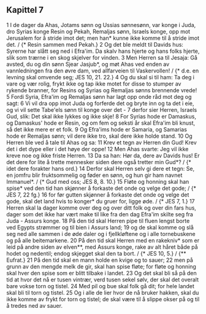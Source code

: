 ## Kapittel 7

1 I de dager da Ahas, Jotams sønn og Ussias sønnesønn, var konge i Juda, dro Syrias konge Resin og Pekah, Remaljas sønn, Israels konge, opp mot Jerusalem for å stride imot det; men han* kunne ikke komme til å stride imot det. / {* Resin sammen med Pekah.}
2 Og det ble meldt til Davids hus: Syrerne har slått seg ned i Efra'im. Da skalv hans hjerte og hans folks hjerte, slik som trærne i en skog skjelver for vinden.
3 Men Herren sa til Jesaja: Gå avsted, du og din sønn Sjear Jasjub*, og møt Ahas ved enden av vannledningen fra den øvre dam, ved allfarveien til Vaskervollen! / {* d.e. en levning skal omvende seg; JES 10, 21. 22.}
4 Og du skal si til ham: Ta deg i vare og vær rolig, frykt ikke og tap ikke motet for disse to stumper av rykende branner, for Resins og Syrias og Remaljas sønns brennende vrede!
5 Fordi Syria, Efra'im og Remaljas sønn har lagt opp onde råd mot deg og sagt:
6 Vi vil dra opp imot Juda og forferde det og bryte inn og ta det i eie, og vi vil sette Tabe'els sønn til konge over det -
7 derfor sier Herren, Israels Gud, slik: Det skal ikke lykkes og ikke skje!
8 For Syrias hode er Damaskus, og Damaskus' hode er Resin, og om fem og seksti år skal Efra'im bli knust, så det ikke mere er et folk.
9 Og Efra'ims hode er Samaria, og Samarias hode er Remaljas sønn; vil dere ikke tro, skal dere ikke holde stand.
10 Og Herren ble ved å tale til Ahas og sa:
11 Krev et tegn av Herren din Gud! Krev det i det dype eller i det høye der oppe!
12 Men Ahas svarte: Jeg vil ikke kreve noe og ikke friste Herren.
13 Da sa han: Hør da, dere av Davids hus! Er det dere for lite å trette mennesker siden dere også tretter min Gud*? / {* idet dere forakter hans ord.}
14 Derfor skal Herren selv gi dere et tegn: Se, en jomfru blir fruktsommelig og føder en sønn, og hun gir ham navnet Immanuel*. / {* Gud med oss; JES 8, 8. 10.}
15 Fløte og honning skal han spise* ved den tid han skjønner å forkaste det onde og velge det gode; / {* JES 7, 22 fg.}
16 for før gutten skjønner å forkaste det onde og velge det gode, skal det land hvis to konger* du gruer for, ligge øde. / {* JES 7, 1.}
17 Herren skal la dager komme over deg og over ditt folk og over din fars hus, dager som det ikke har vært make til like fra den dag Efra'im skilte seg fra Juda - Assurs konge.
18 På den tid skal Herren pipe til fluen lengst borte ved Egypts strømmer og til bien i Assurs land;
19 og de skal komme og slå seg ned alle sammen i de øde daler og i fjellkløftene og i alle tornebuskene og på alle beitemarkene.
20 På den tid skal Herren med en rakekniv* som er leid på andre siden av elven**, med Assurs konge, rake av alt håret både på hodet og nedentil; endog skjegget skal den ta bort. / {* JES 10, 5.} / {** Eufrat.}
21 På den tid skal en mann holde en kvige og to sauer;
22 men på grunn av den mengde melk de gir, skal han spise fløte; for fløte og honning skal hver den spise som er blitt tilbake i landet.
23 Og det skal bli så på den tid at hvor det nå er tusen vintrær, verd tusen sekel sølv, der skal det overalt bare vokse torn og tistel.
24 Med pil og bue skal folk gå dit; for hele landet skal bli til torn og tistel.
25 Og i alle de lier hvor de nå bruker hakken, skal du ikke komme av frykt for torn og tistel; de skal være til å slippe okser på og til å tredes ned av sauer.
